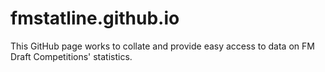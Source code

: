 # fmstatline.github.io

This GitHub page works to collate and provide easy access to data on FM Draft Competitions' statistics.
